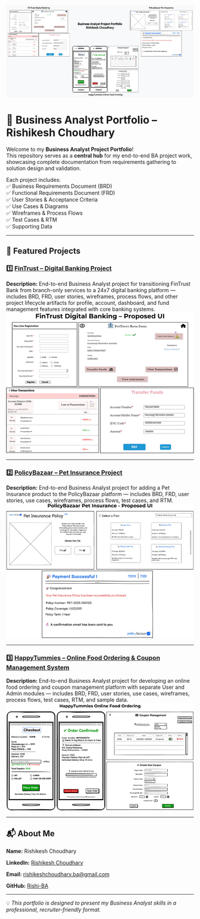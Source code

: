 <p align="center">
  <a href="https://www.linkedin.com/in/rishikesh-choudhary-ba-166100377">
    <img src="GitHub%20Portfolio%20Banner.png" 
         alt="Business Analyst Portfolio – Rishikesh Choudhary" 
         height="250">
  </a>
</p>

# 📂 Business Analyst Portfolio – Rishikesh Choudhary

Welcome to my **Business Analyst Project Portfolio**!  
This repository serves as a **central hub** for my end-to-end BA project work, showcasing complete documentation from requirements gathering to solution design and validation.

Each project includes:  
✅ Business Requirements Document (BRD)  
✅ Functional Requirements Document (FRD)  
✅ User Stories & Acceptance Criteria  
✅ Use Cases & Diagrams  
✅ Wireframes & Process Flows  
✅ Test Cases & RTM  
✅ Supporting Data

---

## 📌 Featured Projects

### 1️⃣ [FinTrust – Digital Banking Project](https://github.com/Rishi-BA/FinTrust-digital-banking-project)
**Description:** End-to-end Business Analyst project for transitioning FinTrust Bank from branch-only services to a 24x7 digital banking platform — includes BRD, FRD, user stories, wireframes, process flows, and other project lifecycle artifacts for profile, account, dashboard, and fund management features integrated with core banking systems.  
![FinTrust Banner](https://github.com/Rishi-BA/FinTrust-digital-banking-project/blob/main/4_Wireframes/FinTrust_Banner.png)

---

### 2️⃣ [PolicyBazaar – Pet Insurance Project](https://github.com/Rishi-BA/PolicyBazaar-pet-insurance-project)
**Description:** End-to-end Business Analyst project for adding a Pet Insurance product to the PolicyBazaar platform — includes BRD, FRD, user stories, use cases, wireframes, process flows, test cases, and RTM.  
![PolicyBazaar Banner](https://github.com/Rishi-BA/PolicyBazaar-pet-insurance-project/blob/main/5_Wireframes/PolicyBazaar_Banner.png)

---

### 3️⃣ [HappyTummies – Online Food Ordering & Coupon Management System](https://github.com/Rishi-BA/HappyTummies-digital-payments-project)
**Description:** End-to-end Business Analyst project for developing an online food ordering and coupon management platform with separate User and Admin modules — includes BRD, FRD, user stories, use cases, wireframes, process flows, test cases, RTM, and sample data.  
![HappyTummies Banner](https://github.com/Rishi-BA/HappyTummies-digital-payments-project/blob/main/5_Wireframes/HappyTummies_Banner.png)

---

## 📬 About Me
**Name:** Rishikesh Choudhary  

**LinkedIn:** [Rishikesh Choudhary](https://www.linkedin.com/in/rishikesh-choudhary-ba-166100377)  

**Email:** rishikeshchoudhary.ba@gmail.com  

**GitHub:** [Rishi-BA](https://github.com/Rishi-BA)

---

💡 *This portfolio is designed to present my Business Analyst skills in a professional, recruiter-friendly format.*
